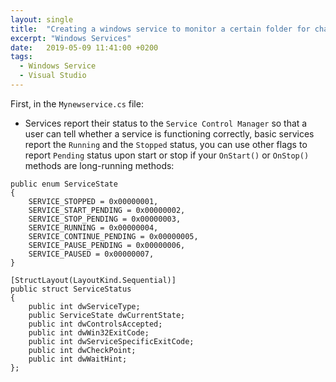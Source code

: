 ```yaml
---
layout: single
title:  "Creating a windows service to monitor a certain folder for changes"
excerpt: "Windows Services"
date:   2019-05-09 11:41:00 +0200
tags:
  - Windows Service 
  - Visual Studio
---
```


First, in the `Mynewservice.cs` file:

- Services report their status to the `Service Control Manager` so that a user can tell whether a service is functioning correctly, basic services report the `Running` and the `Stopped` status, you can use other flags to report `Pending` status upon start or stop if your `OnStart()` or `OnStop()` methods are long-running methods:

```
public enum ServiceState
{
    SERVICE_STOPPED = 0x00000001,
    SERVICE_START_PENDING = 0x00000002,
    SERVICE_STOP_PENDING = 0x00000003,
    SERVICE_RUNNING = 0x00000004,
    SERVICE_CONTINUE_PENDING = 0x00000005,
    SERVICE_PAUSE_PENDING = 0x00000006,
    SERVICE_PAUSED = 0x00000007,
}

[StructLayout(LayoutKind.Sequential)]
public struct ServiceStatus
{
    public int dwServiceType;
    public ServiceState dwCurrentState;
    public int dwControlsAccepted;
    public int dwWin32ExitCode;
    public int dwServiceSpecificExitCode;
    public int dwCheckPoint;
    public int dwWaitHint;
};

```
